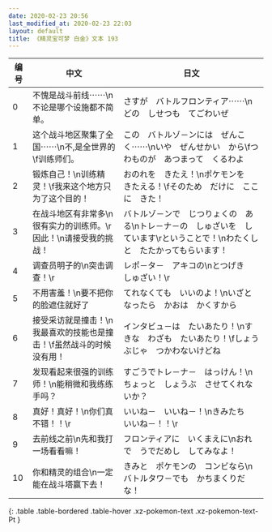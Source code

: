 ```yaml
---
date: 2020-02-23 20:56
last_modified_at: 2020-02-23 22:03
layout: default
title: 《精灵宝可梦 白金》文本 193
---
```

| 编号 | 中文 | 日文 |
| ---- | ---- | ---- |
| 0 | 不愧是战斗前线⋯⋯\n不论是哪个设施都不简单。 | さすが　バトルフロンティア⋯⋯\nどの　しせつも　てごわいぜ |
| 1 | 这个战斗地区聚集了全国⋯⋯\n不,是全世界的\f训练师们。 | この　バトルゾ－ンには　ぜんこく⋯⋯\nいや　ぜんせかい　から\fつわものが　あつまって　くるわよ |
| 2 | 锻炼自己！\n训练精灵！\f我来这个地方只为了这个目的！ | おのれを　きたえ！\nポケモンを　きたえる！\fそのため　だけに　ここに　きた！ |
| 3 | 在战斗地区有非常多\n很有实力的训练师。\r因此！\n请接受我的挑战！ | バトルゾ－ンで　じつりょくの　ある\nトレ－ナ－の　しゅざいを　しています\rということで！\nわたくしと　たたかってもらいます！ |
| 4 | 调查员明子的\n突击调查！\r | レポ－タ－　アキコの\nとつげき　しゅざい！\r |
| 5 | 不用害羞！\n要不把你的脸遮住就好了 | てれなくても　いいのよ！\nいざとなったら　かおは　かくすから |
| 6 | 接受采访就是撞击！\n我最喜欢的技能也是撞击！\f虽然战斗的时候没有用！ | インタビュ－は　たいあたり！\nすきな　わざも　たいあたり！\fしょうぶじゃ　つかわないけどね |
| 7 | 发现看起来很强的训练师！\n能稍微和我练练手吗？ | すごうでトレ－ナ－　はっけん！\nちょっと　しょうぶ　させてくれないか？ |
| 8 | 真好！真好！\n你们真不错！！\r | いいね－　いいね－！\nきみたち　いいね－！！\r |
| 9 | 去前线之前\n先和我打一场看看嘛！ | フロンティアに　いくまえに\nおれで　うでだめし　してみなよ！ |
| 10 | 你和精灵的组合\n一定能在战斗塔赢下去！ | きみと　ポケモンの　コンビなら\nバトルタワ－でも　かちまくりだな！ |
{: .table .table-bordered .table-hover .xz-pokemon-text .xz-pokemon-text-Pt }